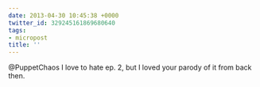 ```yaml
---
date: 2013-04-30 10:45:38 +0000
twitter_id: 329245161869680640
tags:
- micropost
title: ''
---
```


@PuppetChaos I love to hate ep. 2, but I loved your parody of it from back then.
